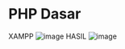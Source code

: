 # PHP Dasar
XAMPP
![image](https://user-images.githubusercontent.com/115912073/227518103-3d6ac7de-991a-495b-b016-a991bc5dc5e0.png)
HASIL
![image](https://user-images.githubusercontent.com/115912073/227518429-b5fb8ccd-0440-4852-ba3e-9db90af65a26.png)

